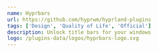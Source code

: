 ```yaml
---
name: Hyprbars
url: https://github.com/hyprwm/hyprland-plugins
tags: ['Design', 'Quality of Life', 'Official']
description: Unlock title bars for your windows
logo: /plugins-data/logos/hyprbars-logo.svg
---
```

